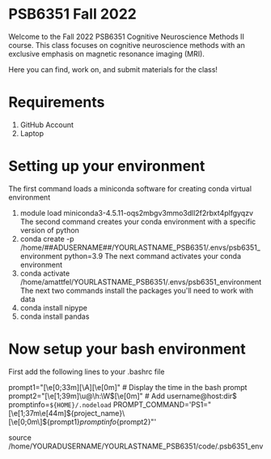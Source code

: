 # PSB6351 Fall 2022

Welcome to the Fall 2022 PSB6351 Cognitive Neuroscience Methods II course. This class focuses on cognitive neuroscience methods with an exclusive emphasis on magnetic resonance imaging (MRI).

Here you can find, work on, and submit materials for the class!

# Requirements

1) GitHub Account
2) Laptop

# Setting up your environment

The first command loads a miniconda software for creating conda virtual environment
1) module load miniconda3-4.5.11-oqs2mbgv3mmo3dll2f2rbxt4plfgyqzv
The second command creates your conda environment with a specific version of python
2) conda create -p /home/##ADUSERNAME##/YOURLASTNAME_PSB6351/.envs/psb6351_environment python=3.9
The next command activates your conda environment
3) conda activate /home/amattfel/YOURLASTNAME_PSB6351/.envs/psb6351_environment
The next two commands install the packages you'll need to work with data
4) conda install nipype
5) conda install pandas

# Now setup your bash environment

First add the following lines to your .bashrc file

prompt1="\[\e[0;33m\][\A]\[\e[0m\]" # Display the time in the bash prompt
prompt2="\[\e[1;39m\]\u@\h:\W\$\[\e[0m\]" # Add username@host:dir$
promptinfo=`${HOME}/.nodeload`
PROMPT_COMMAND='PS1="\[\e[1;37m\e[44m\]${project_name}\[\e[0;0m\]${prompt1}${promptinfo}${prompt2}"'

source /home/YOURADUSERNAME/YOURLASTNAME_PSB6351/code/.psb6351_env
